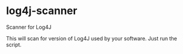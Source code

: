 # log4j-scanner
Scanner for Log4J

This will scan for version of Log4J used by your software. Just run the script.

